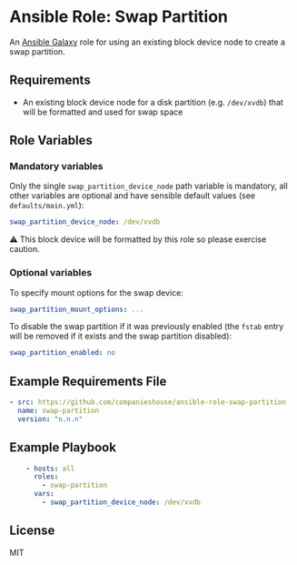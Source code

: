 # Ansible Role: Swap Partition

An [Ansible Galaxy](https://galaxy.ansible.com/) role for using an existing block device node to create a swap partition.

## Requirements

* An existing block device node for a disk partition (e.g. `/dev/xvdb`) that will be formatted and used for swap space

## Role Variables

### Mandatory variables

Only the single `swap_partition_device_node` path variable is mandatory, all other variables are optional and have sensible default values (see `defaults/main.yml`):

```yaml
swap_partition_device_node: /dev/xvdb
```

:warning: This block device will be formatted by this role so please exercise caution.

### Optional variables

To specify mount options for the swap device:

```yaml
swap_partition_mount_options: ...
```

To disable the swap partition if it was previously enabled (the `fstab` entry will be removed if it exists and the swap partition disabled):

```yaml
swap_partition_enabled: no
```

## Example Requirements File

```yaml
- src: https://github.com/companieshouse/ansible-role-swap-partition
  name: swap-partition
  version: "n.n.n"
```

## Example Playbook

```yaml
    - hosts: all
      roles:
        - swap-partition
      vars:
        - swap_partition_device_node: /dev/xvdb
```

## License

MIT
